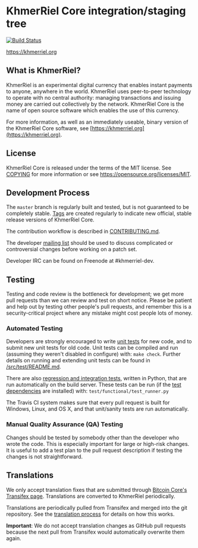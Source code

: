 KhmerRiel Core integration/staging tree
=====================================

[![Build Status](https://travis-ci.org/khmerriel-project/khmerriel.svg?branch=master)](https://travis-ci.org/khmerriel-project/khmerriel)

https://khmerriel.org

What is KhmerRiel?
----------------

KhmerRiel is an experimental digital currency that enables instant payments to
anyone, anywhere in the world. KhmerRiel uses peer-to-peer technology to operate
with no central authority: managing transactions and issuing money are carried
out collectively by the network. KhmerRiel Core is the name of open source
software which enables the use of this currency.

For more information, as well as an immediately useable, binary version of
the KhmerRiel Core software, see [https://khmerriel.org](https://khmerriel.org).

License
-------

KhmerRiel Core is released under the terms of the MIT license. See [COPYING](COPYING) for more
information or see https://opensource.org/licenses/MIT.

Development Process
-------------------

The `master` branch is regularly built and tested, but is not guaranteed to be
completely stable. [Tags](https://github.com/khmerriel-project/khmerriel/tags) are created
regularly to indicate new official, stable release versions of KhmerRiel Core.

The contribution workflow is described in [CONTRIBUTING.md](CONTRIBUTING.md).

The developer [mailing list](https://groups.google.com/forum/#!forum/khmerriel-dev)
should be used to discuss complicated or controversial changes before working
on a patch set.

Developer IRC can be found on Freenode at #khmerriel-dev.

Testing
-------

Testing and code review is the bottleneck for development; we get more pull
requests than we can review and test on short notice. Please be patient and help out by testing
other people's pull requests, and remember this is a security-critical project where any mistake might cost people
lots of money.

### Automated Testing

Developers are strongly encouraged to write [unit tests](src/test/README.md) for new code, and to
submit new unit tests for old code. Unit tests can be compiled and run
(assuming they weren't disabled in configure) with: `make check`. Further details on running
and extending unit tests can be found in [/src/test/README.md](/src/test/README.md).

There are also [regression and integration tests](/test), written
in Python, that are run automatically on the build server.
These tests can be run (if the [test dependencies](/test) are installed) with: `test/functional/test_runner.py`

The Travis CI system makes sure that every pull request is built for Windows, Linux, and OS X, and that unit/sanity tests are run automatically.

### Manual Quality Assurance (QA) Testing

Changes should be tested by somebody other than the developer who wrote the
code. This is especially important for large or high-risk changes. It is useful
to add a test plan to the pull request description if testing the changes is
not straightforward.

Translations
------------

We only accept translation fixes that are submitted through [Bitcoin Core's Transifex page](https://www.transifex.com/projects/p/bitcoin/).
Translations are converted to KhmerRiel periodically.

Translations are periodically pulled from Transifex and merged into the git repository. See the
[translation process](doc/translation_process.md) for details on how this works.

**Important**: We do not accept translation changes as GitHub pull requests because the next
pull from Transifex would automatically overwrite them again.
